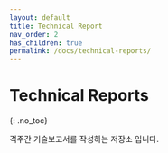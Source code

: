 ```yaml
---
layout: default
title: Technical Report
nav_order: 2
has_children: true
permalink: /docs/technical-reports/
---
```


# Technical Reports
{: .no_toc}

격주간 기술보고서를 작성하는 저장소 입니다.
